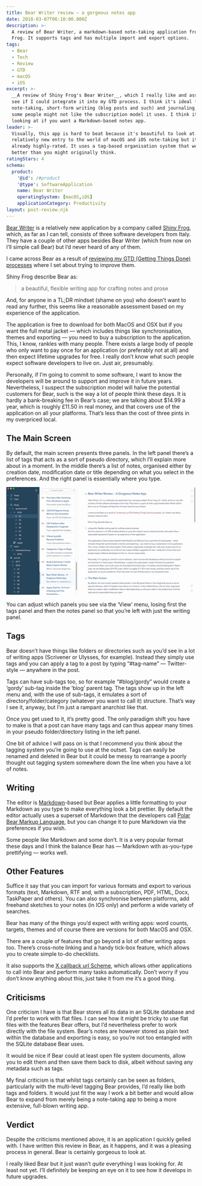 ```yaml
---
title: Bear Writer review — a gorgeous notes app
date: 2018-03-07T06:10:00.000Z
description: >-
  A review of Bear Writer, a markdown-based note-taking application from Shiny
  Frog. It supports tags and has multiple import and export options.
tags:
  - Bear
  - Tech
  - Review
  - GTD
  - macOS
  - iOS
excerpt: >-
  __A review of Shiny Frog's Bear Writer__, which I really like and assessed to
  see if I could integrate it into my GTD process. I think it's ideal for
  note-taking, short-form writing (blog posts and such) and journaling, although
  some people might not like the subscription model it uses. I think it's worth
  looking at if you want a Markdown-based notes app.
leader: >-
  Visually, this app is hard to beat because it's beautiful to look at. It's a
  relatively new entry to the world of macOS and iOS note-taking but it's
  already highly-rated. It uses a tag-based organisation system that works much
  better than you might originally think.
ratingStars: 4
schema:
  product:
    '@id': /#product
    '@type': SoftwareApplication
    name: Bear Writer
    operatingSystem: [macOS,iOS]
    applicationCategory: Productivity
layout: post-review.njk
---
```



[Bear Writer](http://www.bear-writer.com) is a relatively new application by a company called [Shiny Frog](http://www.shinyfrog.net), which, as far as I can tell, consists of three software developers from Italy. They have a couple of other apps besides Bear Writer (which from now on I’ll simple call Bear) but I’d never heard of any of them.

I came across Bear as a result of [reviewing my GTD (Getting Things Done) processes](my-gtd-getting-things-done-software-still-searching-for-the-holy-grail-of-gtd) where I set about trying to improve them.

Shiny Frog describe Bear as:

> a beautiful, flexible writing app for crafting notes and prose  

And, for anyone in a TL;DR mindset (shame on you) who doesn’t want to read any further, this seems like a reasonable assessment based on my experience of the application.

The application is free to download for both MacOS and OSX but if you want the full metal jacket — which includes things like synchronisation, themes and exporting — you need to buy a subscription to the application. This, I know, rankles with many people. There exists a large body of people who only want to pay once for an application (or preferably not at all) and then expect lifetime upgrades for free. I really don’t know what such people expect software developers to live on. Just air, presumably.

Personally, if I’m going to commit to some software, I want to know the developers will be around to support and improve it in future years. Nevertheless, I suspect the subscription model will halve the potential customers for Bear, such is the way a lot of people think these days. It is hardly a bank-breaking fee in Bear’s case; we are talking about $14.99 a year, which is roughly £11.50 in real money, and that covers use of the application on all your platforms. That’s less than the cost of three pints in my overpriced local.

## The Main Screen

By default, the main screen presents three panels. In the left panel there’s a list of tags that acts as a sort of pseudo directory, which I’ll explain more about in a moment. In the middle there’s a list of notes, organised either by creation date, modification date or title depending on what you select in the preferences. And the right panel is essentially where you type.

![The main window for the Bear Writer macOS app.](/assets/images/posts/2018/03/2018-03-07-bear-writer-window.jpg "caption=Bear Writer main window on macOS.|@itemprop=image")

You can adjust which panels you see via the ‘View’ menu, losing first the tags panel and then the notes panel so that you’re left with just the writing panel.

## Tags

Bear doesn’t have things like folders or directories such as you’d see in a lot of writing apps (Scrivener or Ulysses, for example). Instead they simply use tags and you can apply a tag to a post by typing “#tag-name” — Twitter-style — anywhere in the post.

Tags can have sub-tags too, so for example “#blog/gordy” would create a ‘gordy’ sub-tag inside the ‘blog’ parent tag. The tags show up in the left menu and, with the use of sub-tags, it emulates a sort of directory/folder/category (whatever you want to call it) structure. That’s way I see it, anyway, but I’m just a rampant anarchist like that.

Once you get used to it, it’s pretty good. The only paradigm shift you have to make is that a post can have many tags and can thus appear many times in your pseudo folder/directory listing in the left panel.

One bit of advice I will pass on is that I recommend you think about the tagging system you’re going to use at the outset. Tags can easily be renamed and deleted in Bear but it could be messy to rearrange a poorly thought out tagging system somewhere down the line when you have a lot of notes.

## Writing

The editor is [Markdown](https://en.wikipedia.org/wiki/Markdown)-based but Bear applies a little formatting to your Markdown as you type to make everything look a bit prettier. By default the editor actually uses a superset of Markdown that the developers call [Polar Bear Markup Language](http://www.bear-writer.com/faq/Markup%20:%20Markdown/Polar%20Bear%20markup%20language/), but you can change it to pure Markdown via the preferences if you wish.

Some people like Markdown and some don’t. It is a very popular format these days and I think the balance Bear has — Markdown with as-you-type prettifying — works well.

## Other Features

Suffice it say that you can import for various formats and export to various formats (text, Markdown, RTF and, with a subscription,  PDF, HTML, Docx, TaskPaper and others). You can also synchronise between platforms, add freehand sketches to your notes (in IOS only) and perform a wide variety of searches.

Bear has many of the things you’d expect with writing apps: word counts, targets, themes and of course there are versions for both MacOS and OSX.

There are a couple of features that go beyond a lot of other writing apps too. There’s cross-note linking and a handy tick-box feature, which allows you to create simple to-do checklists.

It also supports the [X callback url Scheme](http://x-callback-url.com), which allows other applications to call into Bear and perform many tasks automatically. Don’t worry if you don’t know anything about this, just take it from me it’s a good thing.

## Criticisms

One criticism I have is that Bear stores all its data in an SQLite database and I’d prefer to work with flat files. I can see how it might be tricky to use flat files with the features Bear offers, but I’d nevertheless prefer to work directly with the file system. Bear’s notes are however stored as plain text within the database and exporting is easy, so you’re not too entangled with the SQLite database Bear uses.

It would be nice if Bear could at least open file system documents, allow you to edit them and then save them back to disk, albeit without saving any metadata such as tags.

My final criticism is that whilst tags certainly can be seen as folders, particularly with the multi-level tagging Bear provides, I’d really like both tags and folders. It would just fit the way I work a bit better and would allow Bear to expand from merely being a note-taking app to being a more extensive, full-blown writing app.

## Verdict

Despite the criticisms mentioned above, it is an application I quickly gelled with. I have written this review in Bear, as it happens, and it was a pleasing process in general. Bear is certainly gorgeous to look at.

I really liked Bear but it just wasn’t _quite_ everything I was looking for. At least not yet. I’ll definitely be keeping an eye on it to see how it develops in future upgrades.



